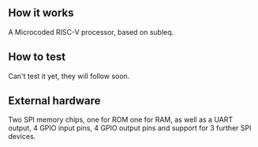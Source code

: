 <!---

This file is used to generate your project datasheet. Please fill in the information below and delete any unused
sections.

You can also include images in this folder and reference them in the markdown. Each image must be less than
512 kb in size, and the combined size of all images must be less than 1 MB.
-->

## How it works

A Microcoded RISC-V processor, based on subleq.

## How to test

Can't test it yet, they will follow soon.

## External hardware

Two SPI memory chips, one for ROM one for RAM, as well as a UART output, 4 GPIO input pins, 4 GPIO output pins and support for 3 further SPI devices.
